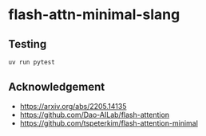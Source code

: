 # flash-attn-minimal-slang

## Testing
```python
uv run pytest
```

## Acknowledgement
- https://arxiv.org/abs/2205.14135
- https://github.com/Dao-AILab/flash-attention
- https://github.com/tspeterkim/flash-attention-minimal
